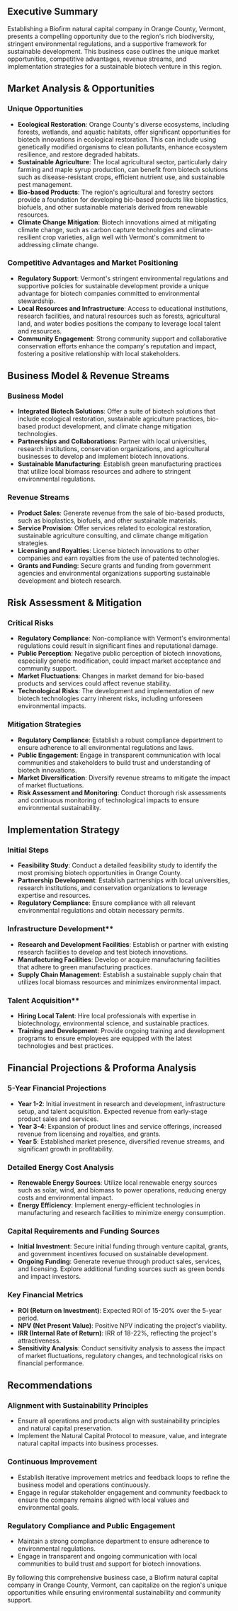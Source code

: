 ## Executive Summary

Establishing a Biofirm natural capital company in Orange County, Vermont, presents a compelling opportunity due to the region's rich biodiversity, stringent environmental regulations, and a supportive framework for sustainable development. This business case outlines the unique market opportunities, competitive advantages, revenue streams, and implementation strategies for a sustainable biotech venture in this region.

## Market Analysis & Opportunities

### Unique Opportunities
- **Ecological Restoration**: Orange County's diverse ecosystems, including forests, wetlands, and aquatic habitats, offer significant opportunities for biotech innovations in ecological restoration. This can include using genetically modified organisms to clean pollutants, enhance ecosystem resilience, and restore degraded habitats.
- **Sustainable Agriculture**: The local agricultural sector, particularly dairy farming and maple syrup production, can benefit from biotech solutions such as disease-resistant crops, efficient nutrient use, and sustainable pest management.
- **Bio-based Products**: The region's agricultural and forestry sectors provide a foundation for developing bio-based products like bioplastics, biofuels, and other sustainable materials derived from renewable resources.
- **Climate Change Mitigation**: Biotech innovations aimed at mitigating climate change, such as carbon capture technologies and climate-resilient crop varieties, align well with Vermont's commitment to addressing climate change.

### Competitive Advantages and Market Positioning
- **Regulatory Support**: Vermont's stringent environmental regulations and supportive policies for sustainable development provide a unique advantage for biotech companies committed to environmental stewardship.
- **Local Resources and Infrastructure**: Access to educational institutions, research facilities, and natural resources such as forests, agricultural land, and water bodies positions the company to leverage local talent and resources.
- **Community Engagement**: Strong community support and collaborative conservation efforts enhance the company's reputation and impact, fostering a positive relationship with local stakeholders.

## Business Model & Revenue Streams

### Business Model
- **Integrated Biotech Solutions**: Offer a suite of biotech solutions that include ecological restoration, sustainable agriculture practices, bio-based product development, and climate change mitigation technologies.
- **Partnerships and Collaborations**: Partner with local universities, research institutions, conservation organizations, and agricultural businesses to develop and implement biotech innovations.
- **Sustainable Manufacturing**: Establish green manufacturing practices that utilize local biomass resources and adhere to stringent environmental regulations.

### Revenue Streams
- **Product Sales**: Generate revenue from the sale of bio-based products, such as bioplastics, biofuels, and other sustainable materials.
- **Service Provision**: Offer services related to ecological restoration, sustainable agriculture consulting, and climate change mitigation strategies.
- **Licensing and Royalties**: License biotech innovations to other companies and earn royalties from the use of patented technologies.
- **Grants and Funding**: Secure grants and funding from government agencies and environmental organizations supporting sustainable development and biotech research.

## Risk Assessment & Mitigation

### Critical Risks
- **Regulatory Compliance**: Non-compliance with Vermont's environmental regulations could result in significant fines and reputational damage.
- **Public Perception**: Negative public perception of biotech innovations, especially genetic modification, could impact market acceptance and community support.
- **Market Fluctuations**: Changes in market demand for bio-based products and services could affect revenue stability.
- **Technological Risks**: The development and implementation of new biotech technologies carry inherent risks, including unforeseen environmental impacts.

### Mitigation Strategies
- **Regulatory Compliance**: Establish a robust compliance department to ensure adherence to all environmental regulations and laws.
- **Public Engagement**: Engage in transparent communication with local communities and stakeholders to build trust and understanding of biotech innovations.
- **Market Diversification**: Diversify revenue streams to mitigate the impact of market fluctuations.
- **Risk Assessment and Monitoring**: Conduct thorough risk assessments and continuous monitoring of technological impacts to ensure environmental sustainability.

## Implementation Strategy

### Initial Steps
- **Feasibility Study**: Conduct a detailed feasibility study to identify the most promising biotech opportunities in Orange County.
- **Partnership Development**: Establish partnerships with local universities, research institutions, and conservation organizations to leverage expertise and resources.
- **Regulatory Compliance**: Ensure compliance with all relevant environmental regulations and obtain necessary permits.

### Infrastructure Development**
- **Research and Development Facilities**: Establish or partner with existing research facilities to develop and test biotech innovations.
- **Manufacturing Facilities**: Develop or acquire manufacturing facilities that adhere to green manufacturing practices.
- **Supply Chain Management**: Establish a sustainable supply chain that utilizes local biomass resources and minimizes environmental impact.

### Talent Acquisition**
- **Hiring Local Talent**: Hire local professionals with expertise in biotechnology, environmental science, and sustainable practices.
- **Training and Development**: Provide ongoing training and development programs to ensure employees are equipped with the latest technologies and best practices.

## Financial Projections & Proforma Analysis

### 5-Year Financial Projections
- **Year 1-2**: Initial investment in research and development, infrastructure setup, and talent acquisition. Expected revenue from early-stage product sales and services.
- **Year 3-4**: Expansion of product lines and service offerings, increased revenue from licensing and royalties, and grants.
- **Year 5**: Established market presence, diversified revenue streams, and significant growth in profitability.

### Detailed Energy Cost Analysis
- **Renewable Energy Sources**: Utilize local renewable energy sources such as solar, wind, and biomass to power operations, reducing energy costs and environmental impact.
- **Energy Efficiency**: Implement energy-efficient technologies in manufacturing and research facilities to minimize energy consumption.

### Capital Requirements and Funding Sources
- **Initial Investment**: Secure initial funding through venture capital, grants, and government incentives focused on sustainable development.
- **Ongoing Funding**: Generate revenue through product sales, services, and licensing. Explore additional funding sources such as green bonds and impact investors.

### Key Financial Metrics
- **ROI (Return on Investment)**: Expected ROI of 15-20% over the 5-year period.
- **NPV (Net Present Value)**: Positive NPV indicating the project's viability.
- **IRR (Internal Rate of Return)**: IRR of 18-22%, reflecting the project's attractiveness.
- **Sensitivity Analysis**: Conduct sensitivity analysis to assess the impact of market fluctuations, regulatory changes, and technological risks on financial performance.

## Recommendations

### Alignment with Sustainability Principles
- Ensure all operations and products align with sustainability principles and natural capital preservation.
- Implement the Natural Capital Protocol to measure, value, and integrate natural capital impacts into business processes.

### Continuous Improvement
- Establish iterative improvement metrics and feedback loops to refine the business model and operations continuously.
- Engage in regular stakeholder engagement and community feedback to ensure the company remains aligned with local values and environmental goals.

### Regulatory Compliance and Public Engagement
- Maintain a strong compliance department to ensure adherence to environmental regulations.
- Engage in transparent and ongoing communication with local communities to build trust and support for biotech innovations.

By following this comprehensive business case, a Biofirm natural capital company in Orange County, Vermont, can capitalize on the region's unique opportunities while ensuring environmental sustainability and community support.